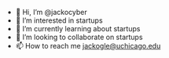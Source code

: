 - 👋 Hi, I’m @jackocyber
- 👀 I’m interested in startups
- 🌱 I’m currently learning about startups
- 💞️ I’m looking to collaborate on startups
- 📫 How to reach me jackogle@uchicago.edu

<!---
jackocyber/jackocyber is a ✨ special ✨ repository because its `README.md` (this file) appears on your GitHub profile.
You can click the Preview link to take a look at your changes.
--->
